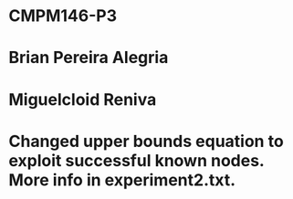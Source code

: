 # CMPM146-P3
# Brian Pereira Alegria
# Miguelcloid Reniva
# Changed upper bounds equation to exploit successful known nodes. More info in experiment2.txt.